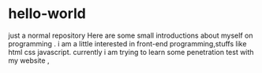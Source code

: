# hello-world
just a normal repository
Here are some small introductions about myself on programming .
i am a little interested in front-end programming,stuffs like html css javascript.
currently i am trying to learn some penetration test with my website ,
